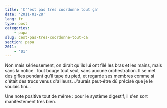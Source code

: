 ```yaml
---
title: 'C''est pas très coordonné tout ça'
date: '2011-01-28'
lang: fr
type: post
categories:
    - papa
slug: cest-pas-tres-coordonne-tout-ca
section: papa
2011:
    - '01'
---
```


Non mais sérieusement, on dirait qu'ils lui ont filé les bras et les mains, mais sans la notice. Tout bouge tout seul, sans aucune orchestration. Il se met des gifles pendant qu'il tape du pied, et regarde ses membres comme si c'était des trucs venus d'ailleurs. J'aurais peut-être dû précisé que je le voulais fini...

Une note positive tout de même : pour le système digestif, il s'en sort manifestement très bien.
